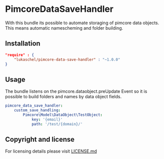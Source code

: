 # PimcoreDataSaveHandler

With this bundle its possible to automate storaging of pimcore data objects.
This means automatic namescheming and folder building.

## Installation

```json
"require" : {
    "lukaschel/pimcore-data-save-handler" : "~1.0.0"
}
```

## Usage
The bundle listens on the pimcore.dataobject.preUpdate Event so it is possible
to build folders and names by data object fields.

```yaml
pimcore_data_save_handler:
    custom_save_handling:
        Pimcore\Model\DataObject\TestObject:
            key: '{email}'
            path: '/test/{domain}/'
```

## Copyright and license
For licensing details please visit [LICENSE.md](LICENSE.md)
